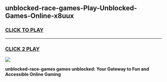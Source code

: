 
## unblocked-race-games-Play-Unblocked-Games-Online-x8uux
<h3>
<a href="https://premium76.site?title=unblocked-race-games&ref=24A">CLICK TO PLAY</a></h3>
<hr>

<h3>
<a href="https://premium76.site?title=unblocked-race-games&ref=24A">CLICK 2 PLAY</a>
  
</h3>

<a href="https://premium76.site?title=unblocked-race-games&ref=24A"><img src="https://clearcache.store/games.png"></a>


**unblocked-race-games games unblocked: Your Gateway to Fun and Accessible Online Gaming**
